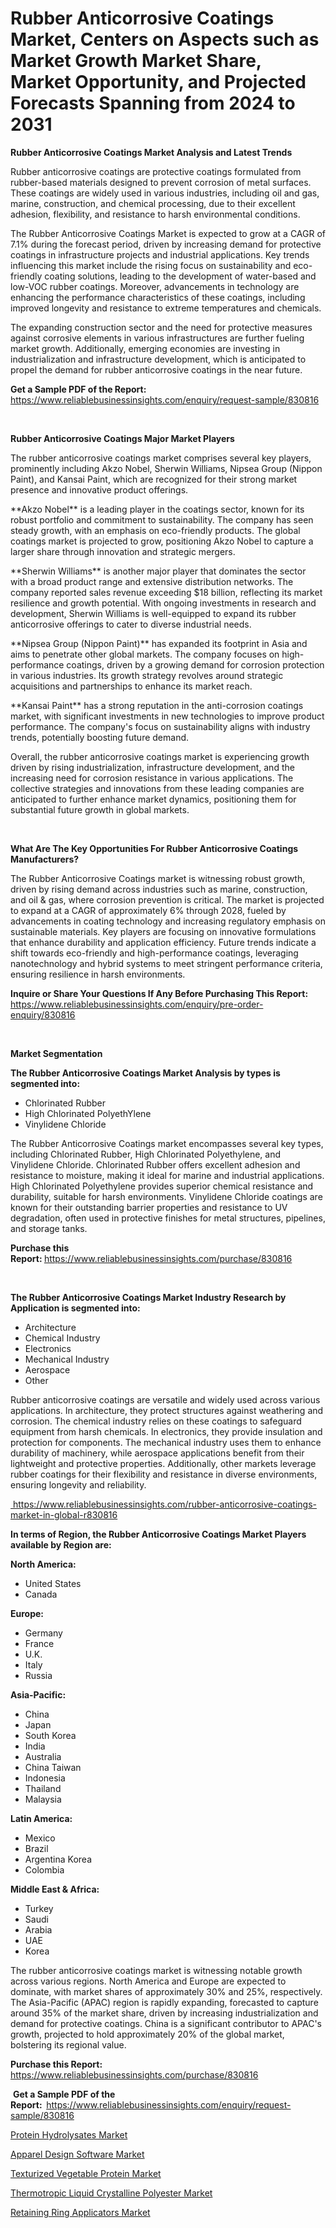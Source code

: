<p><h1>Rubber Anticorrosive Coatings Market, Centers on Aspects such as Market Growth Market Share, Market Opportunity, and Projected Forecasts Spanning from 2024 to 2031</h1></p><p><strong>Rubber Anticorrosive Coatings Market Analysis and Latest Trends</strong></p>
<p><p>Rubber anticorrosive coatings are protective coatings formulated from rubber-based materials designed to prevent corrosion of metal surfaces. These coatings are widely used in various industries, including oil and gas, marine, construction, and chemical processing, due to their excellent adhesion, flexibility, and resistance to harsh environmental conditions. </p><p>The Rubber Anticorrosive Coatings Market is expected to grow at a CAGR of 7.1% during the forecast period, driven by increasing demand for protective coatings in infrastructure projects and industrial applications. Key trends influencing this market include the rising focus on sustainability and eco-friendly coating solutions, leading to the development of water-based and low-VOC rubber coatings. Moreover, advancements in technology are enhancing the performance characteristics of these coatings, including improved longevity and resistance to extreme temperatures and chemicals. </p><p>The expanding construction sector and the need for protective measures against corrosive elements in various infrastructures are further fueling market growth. Additionally, emerging economies are investing in industrialization and infrastructure development, which is anticipated to propel the demand for rubber anticorrosive coatings in the near future.</p></p>
<p><strong>Get a Sample PDF of the Report:&nbsp;</strong> <a href="https://www.reliablebusinessinsights.com/enquiry/request-sample/830816?utm_campaign=63&utm_medium=2&utm_source=Github&utm_content=ia&utm_term=08102024&utm_id=rubber-anticorrosive-coatings">https://www.reliablebusinessinsights.com/enquiry/request-sample/830816</a></p>
<p>&nbsp;</p>
<p><strong>Rubber Anticorrosive Coatings Major Market Players</strong></p>
<p><p>The rubber anticorrosive coatings market comprises several key players, prominently including Akzo Nobel, Sherwin Williams, Nipsea Group (Nippon Paint), and Kansai Paint, which are recognized for their strong market presence and innovative product offerings. </p><p>**Akzo Nobel** is a leading player in the coatings sector, known for its robust portfolio and commitment to sustainability. The company has seen steady growth, with an emphasis on eco-friendly products. The global coatings market is projected to grow, positioning Akzo Nobel to capture a larger share through innovation and strategic mergers.</p><p>**Sherwin Williams** is another major player that dominates the sector with a broad product range and extensive distribution networks. The company reported sales revenue exceeding $18 billion, reflecting its market resilience and growth potential. With ongoing investments in research and development, Sherwin Williams is well-equipped to expand its rubber anticorrosive offerings to cater to diverse industrial needs.</p><p>**Nipsea Group (Nippon Paint)** has expanded its footprint in Asia and aims to penetrate other global markets. The company focuses on high-performance coatings, driven by a growing demand for corrosion protection in various industries. Its growth strategy revolves around strategic acquisitions and partnerships to enhance its market reach.</p><p>**Kansai Paint** has a strong reputation in the anti-corrosion coatings market, with significant investments in new technologies to improve product performance. The company's focus on sustainability aligns with industry trends, potentially boosting future demand.</p><p>Overall, the rubber anticorrosive coatings market is experiencing growth driven by rising industrialization, infrastructure development, and the increasing need for corrosion resistance in various applications. The collective strategies and innovations from these leading companies are anticipated to further enhance market dynamics, positioning them for substantial future growth in global markets.</p></p>
<p>&nbsp;</p>
<p><strong>What Are The Key Opportunities For Rubber Anticorrosive Coatings Manufacturers?</strong></p>
<p><p>The Rubber Anticorrosive Coatings market is witnessing robust growth, driven by rising demand across industries such as marine, construction, and oil & gas, where corrosion prevention is critical. The market is projected to expand at a CAGR of approximately 6% through 2028, fueled by advancements in coating technology and increasing regulatory emphasis on sustainable materials. Key players are focusing on innovative formulations that enhance durability and application efficiency. Future trends indicate a shift towards eco-friendly and high-performance coatings, leveraging nanotechnology and hybrid systems to meet stringent performance criteria, ensuring resilience in harsh environments.</p></p>
<p><strong>Inquire or Share Your Questions If Any Before Purchasing This Report:</strong> <a href="https://www.reliablebusinessinsights.com/enquiry/pre-order-enquiry/830816?utm_campaign=63&utm_medium=2&utm_source=Github&utm_content=ia&utm_term=08102024&utm_id=rubber-anticorrosive-coatings">https://www.reliablebusinessinsights.com/enquiry/pre-order-enquiry/830816</a></p>
<p>&nbsp;</p>
<p><strong>Market Segmentation</strong></p>
<p><strong>The Rubber Anticorrosive Coatings Market Analysis by types is segmented into:</strong></p>
<p><ul><li>Chlorinated Rubber</li><li>High Chlorinated PolyethYlene</li><li>Vinylidene Chloride</li></ul></p>
<p><p>The Rubber Anticorrosive Coatings market encompasses several key types, including Chlorinated Rubber, High Chlorinated Polyethylene, and Vinylidene Chloride. Chlorinated Rubber offers excellent adhesion and resistance to moisture, making it ideal for marine and industrial applications. High Chlorinated Polyethylene provides superior chemical resistance and durability, suitable for harsh environments. Vinylidene Chloride coatings are known for their outstanding barrier properties and resistance to UV degradation, often used in protective finishes for metal structures, pipelines, and storage tanks.</p></p>
<p><strong>Purchase this Report:&nbsp;</strong><a href="https://www.reliablebusinessinsights.com/purchase/830816?utm_campaign=63&utm_medium=2&utm_source=Github&utm_content=ia&utm_term=08102024&utm_id=rubber-anticorrosive-coatings">https://www.reliablebusinessinsights.com/purchase/830816</a></p>
<p>&nbsp;</p>
<p><strong>The Rubber Anticorrosive Coatings Market Industry Research by Application is segmented into:</strong></p>
<p><ul><li>Architecture</li><li>Chemical Industry</li><li>Electronics</li><li>Mechanical Industry</li><li>Aerospace</li><li>Other</li></ul></p>
<p><p>Rubber anticorrosive coatings are versatile and widely used across various applications. In architecture, they protect structures against weathering and corrosion. The chemical industry relies on these coatings to safeguard equipment from harsh chemicals. In electronics, they provide insulation and protection for components. The mechanical industry uses them to enhance durability of machinery, while aerospace applications benefit from their lightweight and protective properties. Additionally, other markets leverage rubber coatings for their flexibility and resistance in diverse environments, ensuring longevity and reliability.</p></p>
<p><a href="https://www.reliablebusinessinsights.com/rubber-anticorrosive-coatings-market-in-global-r830816?utm_campaign=63&utm_medium=2&utm_source=Github&utm_content=ia&utm_term=08102024&utm_id=rubber-anticorrosive-coatings">&nbsp;https://www.reliablebusinessinsights.com/rubber-anticorrosive-coatings-market-in-global-r830816</a></p>
<p><strong>In terms of Region, the Rubber Anticorrosive Coatings Market Players available by Region are:</strong></p>
<p>
    <p> <strong> North America: </strong>
        <ul>
            <li>United States</li>
            <li>Canada</li>
        </ul>
        </p> 
    <p> <strong> Europe: </strong>
        <ul>
            <li>Germany</li>
            <li>France</li>
            <li>U.K.</li>
            <li>Italy</li>
            <li>Russia</li>
        </ul>
        </p> 
    <p> <strong> Asia-Pacific: </strong>
        <ul>
            <li>China</li>
            <li>Japan</li>
            <li>South Korea</li>
            <li>India</li>
            <li>Australia</li>
            <li>China Taiwan</li>
            <li>Indonesia</li>
            <li>Thailand</li>
            <li>Malaysia</li>
        </ul>
        </p> 
    <p> <strong> Latin America: </strong>
        <ul>
            <li>Mexico</li>
            <li>Brazil</li>
            <li>Argentina Korea</li>
            <li>Colombia</li>
        </ul>
        </p> 
    <p> <strong> Middle East & Africa: </strong>
        <ul>
            <li>Turkey</li>
            <li>Saudi</li>
            <li>Arabia</li>
            <li>UAE</li>
            <li>Korea</li>
        </ul>
    </p>
    </p>
<p><p>The rubber anticorrosive coatings market is witnessing notable growth across various regions. North America and Europe are expected to dominate, with market shares of approximately 30% and 25%, respectively. The Asia-Pacific (APAC) region is rapidly expanding, forecasted to capture around 35% of the market share, driven by increasing industrialization and demand for protective coatings. China is a significant contributor to APAC's growth, projected to hold approximately 20% of the global market, bolstering its regional value.</p></p>
<p><strong>Purchase this Report: </strong><a href="https://www.reliablebusinessinsights.com/purchase/830816?utm_campaign=63&utm_medium=2&utm_source=Github&utm_content=ia&utm_term=08102024&utm_id=rubber-anticorrosive-coatings">https://www.reliablebusinessinsights.com/purchase/830816</a></p>
<p>&nbsp;<strong>Get a Sample PDF of the Report:&nbsp;&nbsp;</strong><a href="https://www.reliablebusinessinsights.com/enquiry/request-sample/830816?utm_campaign=63&utm_medium=2&utm_source=Github&utm_content=ia&utm_term=08102024&utm_id=rubber-anticorrosive-coatings">https://www.reliablebusinessinsights.com/enquiry/request-sample/830816</a></p>
<p><strong></strong></p>
<p><p><a href="https://issuu.com/reportprime-2/docs/protein-hydrolysates-market-size-2030.pptx?utm_campaign=63&utm_medium=2&utm_source=Github&utm_content=ia&utm_term=08102024&utm_id=rubber-anticorrosive-coatings">Protein Hydrolysates Market</a></p><p><a href="https://www.linkedin.com/pulse/global-apparel-design-software-market-focus-product-type-kwrkf?utm_campaign=63&utm_medium=2&utm_source=Github&utm_content=ia&utm_term=08102024&utm_id=rubber-anticorrosive-coatings">Apparel Design Software Market</a></p><p><a href="https://issuu.com/reportprime-2/docs/texturized-vegetable-protein-market-size-2030.pptx?utm_campaign=63&utm_medium=2&utm_source=Github&utm_content=ia&utm_term=08102024&utm_id=rubber-anticorrosive-coatings">Texturized Vegetable Protein Market</a></p><p><a href="https://github.com/NancyAlvarado586/Market-Research-Report-List-1/blob/main/thermotropic-liquid-crystalline-polyester-market.md?utm_campaign=63&utm_medium=2&utm_source=Github&utm_content=ia&utm_term=08102024&utm_id=rubber-anticorrosive-coatings">Thermotropic Liquid Crystalline Polyester Market</a></p><p><a href="https://github.com/tambantaybe6/Market-Research-Report-List-1/blob/main/retaining-ring-applicators-market.md?utm_campaign=63&utm_medium=2&utm_source=Github&utm_content=ia&utm_term=08102024&utm_id=rubber-anticorrosive-coatings">Retaining Ring Applicators Market</a></p></p>